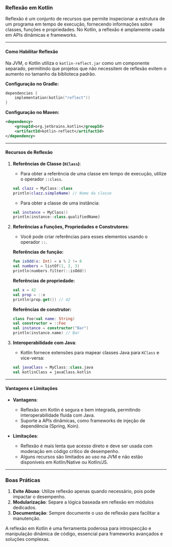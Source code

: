 ### Reflexão em Kotlin

Reflexão é um conjunto de recursos que permite inspecionar a estrutura de um programa em tempo de execução, fornecendo informações sobre classes, funções e propriedades. No Kotlin, a reflexão é amplamente usada em APIs dinâmicas e frameworks.

---

#### Como Habilitar Reflexão
Na JVM, o Kotlin utiliza o `kotlin-reflect.jar` como um componente separado, permitindo que projetos que não necessitem de reflexão evitem o aumento no tamanho da biblioteca padrão.

**Configuração no Gradle:**
```kotlin
dependencies {
    implementation(kotlin("reflect"))
}
```

**Configuração no Maven:**
```xml
<dependency>
    <groupId>org.jetbrains.kotlin</groupId>
    <artifactId>kotlin-reflect</artifactId>
</dependency>
```

---

#### Recursos de Reflexão

1. **Referências de Classe (`KClass`)**:
   - Para obter a referência de uma classe em tempo de execução, utilize o operador `::class`.
   ```kotlin
   val clazz = MyClass::class
   println(clazz.simpleName) // Nome da classe
   ```

   - Para obter a classe de uma instância:
   ```kotlin
   val instance = MyClass()
   println(instance::class.qualifiedName)
   ```

2. **Referências a Funções, Propriedades e Construtores**:
   - Você pode criar referências para esses elementos usando o operador `::`.

   **Referências de função:**
   ```kotlin
   fun isOdd(x: Int) = x % 2 != 0
   val numbers = listOf(1, 2, 3)
   println(numbers.filter(::isOdd))
   ```

   **Referências de propriedade:**
   ```kotlin
   val x = 42
   val prop = ::x
   println(prop.get()) // 42
   ```

   **Referências de construtor:**
   ```kotlin
   class Foo(val name: String)
   val constructor = ::Foo
   val instance = constructor("Bar")
   println(instance.name) // Bar
   ```

3. **Interoperabilidade com Java**:
   - Kotlin fornece extensões para mapear classes Java para `KClass` e vice-versa:
   ```kotlin
   val javaClass = MyClass::class.java
   val kotlinClass = javaClass.kotlin
   ```

---

#### Vantagens e Limitações
- **Vantagens**:
  - Reflexão em Kotlin é segura e bem integrada, permitindo interoperabilidade fluida com Java.
  - Suporte a APIs dinâmicas, como frameworks de injeção de dependência (Spring, Koin).

- **Limitações**:
  - Reflexão é mais lenta que acesso direto e deve ser usada com moderação em código crítico de desempenho.
  - Alguns recursos são limitados ao uso na JVM e não estão disponíveis em Kotlin/Native ou Kotlin/JS.

---

### Boas Práticas
1. **Evite Abuso**: Utilize reflexão apenas quando necessário, pois pode impactar o desempenho.
2. **Modularização**: Separe a lógica baseada em reflexão em módulos dedicados.
3. **Documentação**: Sempre documente o uso de reflexão para facilitar a manutenção.

A reflexão em Kotlin é uma ferramenta poderosa para introspecção e manipulação dinâmica de código, essencial para frameworks avançados e soluções complexas.
